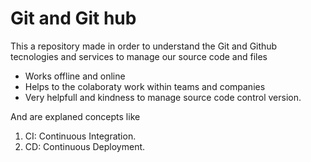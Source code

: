 # Git and Git hub
This a repository made in order to understand the Git and Github tecnologies and services to manage our source code and files

- Works offline and online
- Helps to the colaboraty work within teams and companies
- Very helpfull and kindness to manage source code control version.

And are explaned concepts like
1. CI: Continuous Integration.
2. CD: Continuous Deployment.
